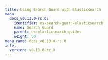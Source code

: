 ```yaml
---
title: Using Search Guard with Elasticsearch
menu:
  docs_v0.13.0-rc.0:
    identifier: es-search-guard-elasticsearch
    name: Search Guard
    parent: es-elasticsearch-guides
    weight: 50
menu_name: docs_v0.13.0-rc.0
info:
  version: v0.13.0-rc.0
---
```


